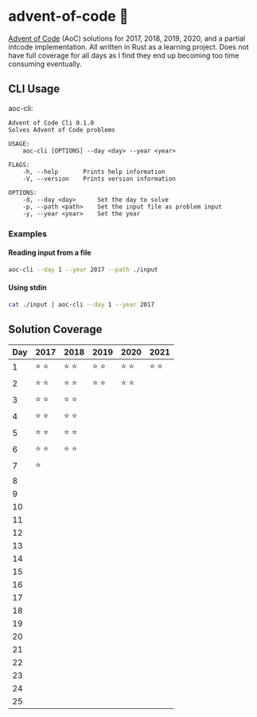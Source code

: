 # advent-of-code 🎄

[Advent of Code](https://adventofcode.com) (AoC) solutions for 2017, 2018, 2019,
2020, and a partial intcode implementation. All written in Rust as a learning
project. Does not have full coverage for all days as I find they end up becoming
too time consuming eventually.

## CLI Usage

aoc-cli:

```
Advent of Code Cli 0.1.0
Solves Advent of Code problems

USAGE:
    aoc-cli [OPTIONS] --day <day> --year <year>

FLAGS:
    -h, --help       Prints help information
    -V, --version    Prints version information

OPTIONS:
    -d, --day <day>      Set the day to solve
    -p, --path <path>    Set the input file as problem input
    -y, --year <year>    Set the year
```

### Examples

#### Reading input from a file

```sh
aoc-cli --day 1 --year 2017 --path ./input
```

#### Using stdin

```sh
cat ./input | aoc-cli --day 1 --year 2017
```

## Solution Coverage

| Day | 2017          | 2018          | 2019          | 2020          | 2021          |
| --- | ------------- | ------------- | ------------- | ------------- | ------------- |
| 1   | :star: :star: | :star: :star: | :star: :star: | :star: :star: | :star: :star: |
| 2   | :star: :star: | :star: :star: | :star: :star: | :star: :star: |               |
| 3   | :star: :star: | :star: :star: |               |               |               |
| 4   | :star: :star: | :star: :star: |               |               |               |
| 5   | :star: :star: | :star: :star: |               |               |               |
| 6   | :star: :star: | :star: :star: |               |               |               |
| 7   | :star:        |               |               |               |               |
| 8   |               |               |               |               |               |
| 9   |               |               |               |               |               |
| 10  |               |               |               |               |               |
| 11  |               |               |               |               |               |
| 12  |               |               |               |               |               |
| 13  |               |               |               |               |               |
| 14  |               |               |               |               |               |
| 15  |               |               |               |               |               |
| 16  |               |               |               |               |               |
| 17  |               |               |               |               |               |
| 18  |               |               |               |               |               |
| 19  |               |               |               |               |               |
| 20  |               |               |               |               |               |
| 21  |               |               |               |               |               |
| 22  |               |               |               |               |               |
| 23  |               |               |               |               |               |
| 24  |               |               |               |               |               |
| 25  |               |               |               |               |               |

